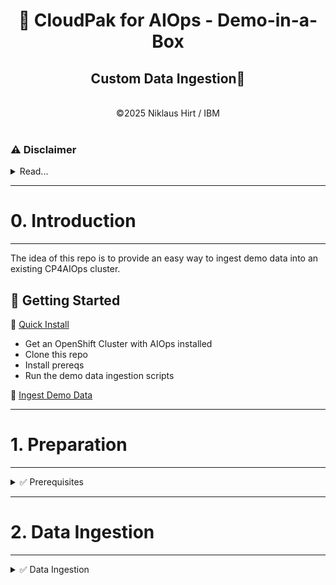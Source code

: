 <center> <h1>🐣 CloudPak for AIOps - Demo-in-a-Box</h1> </center>

<center> <h2>Custom Data Ingestion🚀</h2> </center>
<BR>
<center> ©2025 Niklaus Hirt / IBM </center>

 

<div style="page-break-after: always;"></div>

<BR>

### ⚠️ Disclaimer

<details>
<summary>Read...</summary>



> ### ❗ This is provided `as-is`:
> 
> * I'm sure there are errors
> * I'm sure it's not complete
> * It clearly can be improved
> 
> 
> Please contact me if you have feedback or if you find glitches or problems.
> 
> - on Slack: @niklaushirt or
> - by Mail: nikh@ch.ibm.com
> 
> 
> **❗The installation has been tested on OpenShift 4.14 and 4.15 on:**
> 
> - OpenShift Cluster (VMware on IBM Cloud) - UPI
> 
> But it should work on other Openshift Platforms as well (ROKS, Fyre, ...)
> 
> 
> 
> ❗ Those are **non-production** installations and are suited only for demo and PoC environments. 
> ❗ Please refer to the official IBM Documentation for production ready installations.

</details>

<div style="page-break-after: always;"></div>

---------------------------------------------------------------
# 0. Introduction
---------------------------------------------------------------

The idea of this repo is to provide an easy way to ingest demo data into an existing CP4AIOps cluster.



## 🚀 Getting Started

🐥 [Quick Install](#1-preparation)

* Get an OpenShift Cluster with AIOps installed
* Clone this repo
* Install prereqs
* Run the demo data ingestion scripts


🐥 [Ingest Demo Data](#2-data-ingestion)

<div style="page-break-after: always;"></div>


---------------------------------------------------------------
# 1. Preparation
---------------------------------------------------------------

<div style="page-break-after: always;"></div>

<details>
<summary>✅ Prerequisites</summary>

## 1.1 Prerequisites 

### OpenShift and CP4AIOps

You can either use an existing OpenShift cluster with CP4AIOps, OR deploy your own using the approach described via this overall git project.
The remainder of this readme assumes you have an existing OCP + AIOps cluster.

### 1.1.1 Install the 'oc' command line

1. Login to your OCP Cluster. 
2. Go to the question mark icon on the top right screen, select 'Command Line Tools'. 
3. Download and install oc - OpenShift Command Line Interface (CLI)
4. Login to your cluster via the "Copy login command" on the same screen where you downloaded the 'oc' command from

### 1.1.2 Install script dependencies

1. Ensure you have 'sed' and 'jq' installed. 

<div style="page-break-after: always;"></div>

</details>


---------------------------------------------------------------
# 2. Data Ingestion
---------------------------------------------------------------

<div style="page-break-after: always;"></div>

<details>
<summary>✅ Data Ingestion</summary>

### 2.1 Add the demo content

In `tools/97_addons/ibm-aiops-custom-scenarios/custom-tool/0_configuration.sh`, adjust the demo content for events and topology.


### 2.2 Run the scripts

1. Go to `tools/97_addons/ibm-aiops-custom-scenarios/custom-tool/`
2. Run `./1_customize-init.sh`
3. Run `./2_create-incident.sh` 


<div style="page-break-after: always;"></div>

</details>

